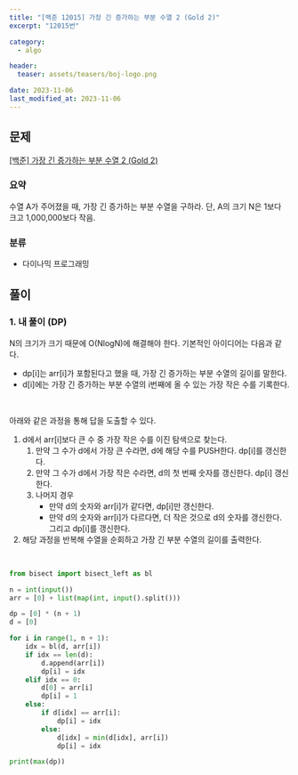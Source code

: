```yaml
---
title: "[백준 12015] 가장 긴 증가하는 부분 수열 2 (Gold 2)"
excerpt: "12015번"

category:
  - algo

header:
  teaser: assets/teasers/boj-logo.png

date: 2023-11-06
last_modified_at: 2023-11-06
---
```


## 문제

[[백준] 가장 긴 증가하는 부분 수열 2 (Gold 2)](https://www.acmicpc.net/problem/12015)

### 요약

수열 A가 주어졌을 때, 가장 긴 증가하는 부분 수열을 구하라. 단, A의 크기 N은 1보다 크고 1,000,000보다 작음.

### 분류

- 다이나믹 프로그래밍

## 풀이

### 1. 내 풀이 (DP)

N의 크기가 크기 때문에 O(NlogN)에 해결해야 한다. 기본적인 아이디어는 다음과 같다.

- dp\[i]는 arr\[i]가 포함된다고 했을 때, 가장 긴 증가하는 부분 수열의 길이를 말한다.
- d\[i]에는 가장 긴 증가하는 부분 수열의 i번째에 올 수 있는 가장 작은 수를 기록한다.

<br>

아래와 같은 과정을 통해 답을 도출할 수 있다.

1. d에서 arr\[i]보다 큰 수 중 가장 작은 수를 이진 탐색으로 찾는다.
   1. 만약 그 수가 d에서 가장 큰 수라면, d에 해당 수를 PUSH한다. dp\[i]를 갱신한다.
   2. 만약 그 수가 d에서 가장 작은 수라면, d의 첫 번째 숫자를 갱신한다. dp\[i] 갱신한다.
   3. 나머지 경우
      - 만약 d의 숫자와 arr\[i]가 같다면, dp\[i]만 갱신한다.
      - 만약 d의 숫자와 arr\[i]가 다르다면, 더 작은 것으로 d의 숫자를 갱신한다. 그리고 dp\[i]를 갱신한다.
2. 해당 과정을 반복해 수열을 순회하고 가장 긴 부분 수열의 길이를 출력한다.

<br>

```python
from bisect import bisect_left as bl

n = int(input())
arr = [0] + list(map(int, input().split()))

dp = [0] * (n + 1)
d = [0]

for i in range(1, n + 1):
    idx = bl(d, arr[i])
    if idx == len(d):
        d.append(arr[i])
        dp[i] = idx
    elif idx == 0:
        d[0] = arr[i]
        dp[i] = 1
    else:
        if d[idx] == arr[i]:
            dp[i] = idx
        else:
            d[idx] = min(d[idx], arr[i])
            dp[i] = idx

print(max(dp))
```
